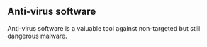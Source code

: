 
## Anti-virus software

Anti-virus software is a valuable tool against non-targeted but still dangerous malware.
